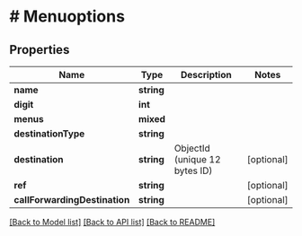 # # Menuoptions

## Properties

Name | Type | Description | Notes
------------ | ------------- | ------------- | -------------
**name** | **string** |  |
**digit** | **int** |  |
**menus** | **mixed** |  |
**destinationType** | **string** |  |
**destination** | **string** | ObjectId (unique 12 bytes ID) | [optional]
**ref** | **string** |  | [optional]
**callForwardingDestination** | **string** |  | [optional]

[[Back to Model list]](../../README.md#models) [[Back to API list]](../../README.md#endpoints) [[Back to README]](../../README.md)
